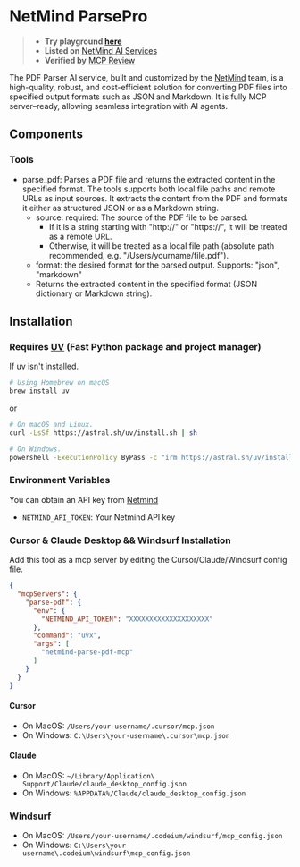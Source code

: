 # NetMind ParsePro
> - **Try playground [here](https://www.netmind.ai/AIServices/parse-pdf)**
> - **Listed on** [NetMind AI Services](https://www.netmind.ai/AIServices/parse-pdf)
> - **Verified by** [MCP Review](https://mcpreview.com/mcp-servers/protagolabs/netmind-parse-pdf-mcp)


The PDF Parser AI service, built and customized by the [NetMind](https://netmind.ai) team, is a high-quality, robust,
and cost-efficient solution for converting PDF files into specified output formats such as JSON and Markdown.
It is fully MCP server–ready, allowing seamless integration with AI agents.

## Components

### Tools

- parse_pdf: Parses a PDF file and returns the extracted content in the specified format. 
  The tools supports both local file paths and remote URLs as input sources.
  It extracts the content from the PDF and formats it either as structured JSON or as a Markdown string.
    - source: required: The source of the PDF file to be parsed.
      - If it is a string starting with "http://" or "https://", it will be treated as a remote URL.
      - Otherwise, it will be treated as a local file path (absolute path recommended, e.g. "/Users/yourname/file.pdf").
    - format: the desired format for the parsed output. Supports: "json", "markdown"
    - Returns the extracted content in the specified format (JSON dictionary or Markdown string).

## Installation

### Requires [UV](https://github.com/astral-sh/uv) (Fast Python package and project manager)

If uv isn't installed.

```bash
# Using Homebrew on macOS
brew install uv
```

or

```bash
# On macOS and Linux.
curl -LsSf https://astral.sh/uv/install.sh | sh

# On Windows.
powershell -ExecutionPolicy ByPass -c "irm https://astral.sh/uv/install.ps1 | iex"
```

### Environment Variables

You can obtain an API key from [Netmind](https://www.netmind.ai/user/apiToken)

- `NETMIND_API_TOKEN`: Your Netmind API key

### Cursor & Claude Desktop && Windsurf Installation

Add this tool as a mcp server by editing the Cursor/Claude/Windsurf config file.

```json
{
  "mcpServers": {
    "parse-pdf": {
      "env": {
        "NETMIND_API_TOKEN": "XXXXXXXXXXXXXXXXXXXX"
      },
      "command": "uvx",
      "args": [
        "netmind-parse-pdf-mcp"
      ]
    }
  }
}
```

#### Cursor

- On MacOS: `/Users/your-username/.cursor/mcp.json`
- On Windows: `C:\Users\your-username\.cursor\mcp.json`

#### Claude

- On MacOS: `~/Library/Application\ Support/Claude/claude_desktop_config.json`
- On Windows: `%APPDATA%/Claude/claude_desktop_config.json`


### Windsurf

- On MacOS: `/Users/your-username/.codeium/windsurf/mcp_config.json`
- On Windows: `C:\Users\your-username\.codeium\windsurf\mcp_config.json`
